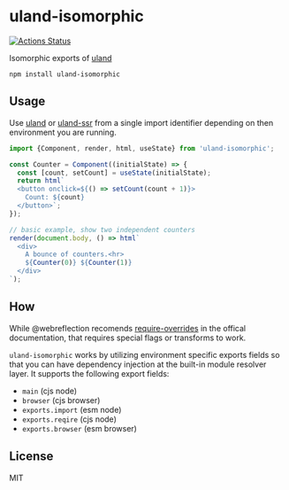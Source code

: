 # uland-isomorphic
[![Actions Status](https://github.com/bcomnes/uland-isomorphic/workflows/tests/badge.svg)](https://github.com/bcomnes/uland-isomorphic/actions)

Isomorphic exports of [uland][uland]

```
npm install uland-isomorphic
```

## Usage

Use [uland][uland] or [uland-ssr][ssr] from a single import identifier depending on then environment you are running.

``` js
import {Component, render, html, useState} from 'uland-isomorphic';

const Counter = Component((initialState) => {
  const [count, setCount] = useState(initialState);
  return html`
  <button onclick=${() => setCount(count + 1)}>
    Count: ${count}
  </button>`;
});

// basic example, show two independent counters
render(document.body, () => html`
  <div>
    A bounce of counters.<hr>
    ${Counter(0)} ${Counter(1)}
  </div>
`);
```

## How

While @webreflection recomends [require-overrides](https://github.com/WebReflection/require-overrides/#readme) in the offical documentation, that requires special flags or transforms to work.

`uland-isomorphic` works by utilizing environment specific exports fields so that you can have dependency injection at the built-in module resolver layer.
It supports the following export fields:

- `main` (cjs node)
- `browser` (cjs browser)
- `exports.import` (esm node)
- `exports.reqire` (cjs node)
- `exports.browser` (esm browser)

## License

MIT

[uland]: https://github.com/WebReflection/uland
[ssr]: https://github.com/WebReflection/uland-ssr
